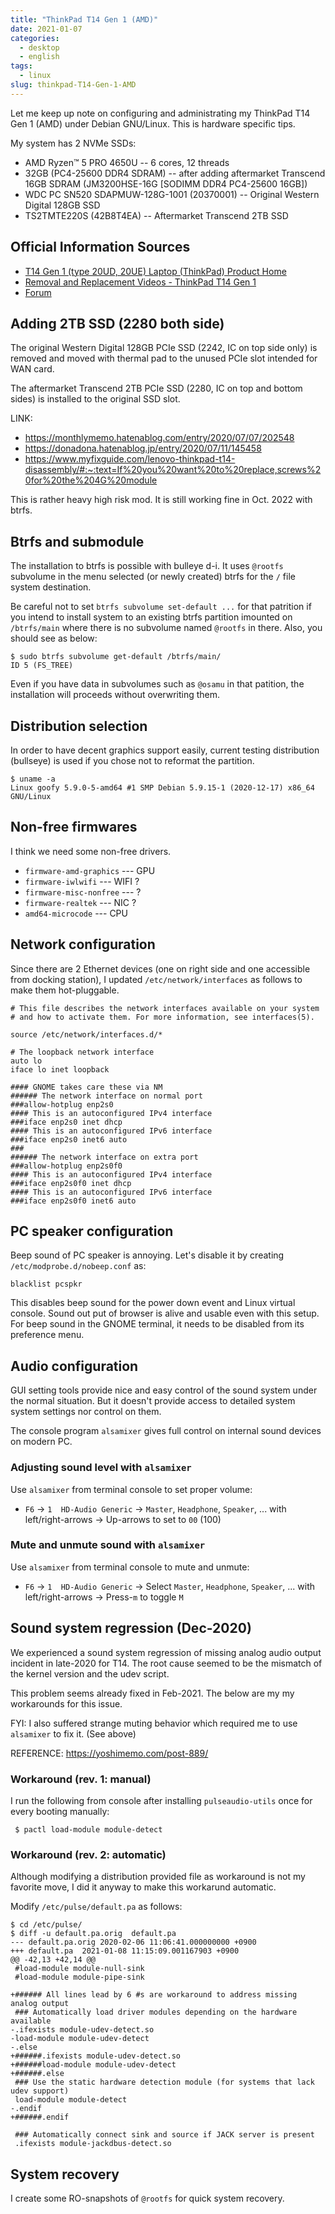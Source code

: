 ```yaml
---
title: "ThinkPad T14 Gen 1 (AMD)"
date: 2021-01-07
categories:
  - desktop
  - english
tags:
  - linux
slug: thinkpad-T14-Gen-1-AMD
---
```


Let me keep up note on configuring and administrating my ThinkPad T14 Gen 1
(AMD) under Debian GNU/Linux.  This is hardware specific tips.

My system has 2 NVMe SSDs:

* AMD Ryzen™ 5 PRO 4650U -- 6 cores, 12 threads
* 32GB (PC4-25600 DDR4 SDRAM) -- after adding aftermarket Transcend 16GB SDRAM
  (JM3200HSE-16G [SODIMM DDR4 PC4-25600 16GB])
* WDC PC SN520 SDAPMUW-128G-1001 (20370001) -- Original Western Digital 128GB SSD
* TS2TMTE220S (42B8T4EA) -- Aftermarket Transcend 2TB SSD

## Official Information Sources

* [T14 Gen 1 (type 20UD, 20UE) Laptop (ThinkPad) Product Home](https://pcsupport.lenovo.com/us/en/products/laptops-and-netbooks/thinkpad-t-series-laptops/thinkpad-t14-type-20ud-20ue)
* [Removal and Replacement Videos - ThinkPad T14 Gen 1](https://support.lenovo.com/jp/en/solutions/ht510512)
* [Forum](https://forums.lenovo.com/t5/English-Community/ct-p/Community-EN)

## Adding 2TB SSD (2280 both side)

The original Western Digital 128GB PCIe SSD (2242, IC on top side only) is
removed and moved with thermal pad to the unused PCIe slot intended for WAN
card.

The aftermarket Transcend 2TB PCIe SSD (2280, IC on top and bottom sides) is
installed to the original SSD slot.

LINK:
* https://monthlymemo.hatenablog.com/entry/2020/07/07/202548
* https://donadona.hatenablog.jp/entry/2020/07/11/145458
* https://www.myfixguide.com/lenovo-thinkpad-t14-disassembly/#:~:text=If%20you%20want%20to%20replace,screws%20for%20the%204G%20module

This is rather heavy high risk mod.  It is still working fine in Oct. 2022 with
btrfs.

## Btrfs and submodule

The installation to btrfs is possible with bulleye d-i.  It uses `@rootfs`
subvolume in the menu selected (or newly created) btrfs for the `/` file system
destination.

Be careful not to set `btrfs subvolume set-default ...` for that patrition if
you intend to install system to an existing btrfs partition imounted on
`/btrfs/main` where there is no subvolume named `@rootfs` in there.  Also, you
should see as below:

```
$ sudo btrfs subvolume get-default /btrfs/main/
ID 5 (FS_TREE)
```

Even if you have data in subvolumes such as `@osamu` in that patition, the
installation will proceeds without overwriting them.

## Distribution selection

In order to have decent graphics support easily, current testing distribution
(bullseye) is used if you chose not to reformat the partition.

```
$ uname -a
Linux goofy 5.9.0-5-amd64 #1 SMP Debian 5.9.15-1 (2020-12-17) x86_64 GNU/Linux
```

## Non-free firmwares

I think we need some non-free drivers.

* `firmware-amd-graphics`  --- GPU
* `firmware-iwlwifi`  --- WIFI ?
* `firmware-misc-nonfree`  --- ?
* `firmware-realtek`  --- NIC ?
* `amd64-microcode`  --- CPU

## Network configuration

Since there are 2 Ethernet devices (one on right side and one accessible from
docking station), I updated `/etc/network/interfaces` as follows to make them
hot-pluggable.

```
# This file describes the network interfaces available on your system
# and how to activate them. For more information, see interfaces(5).

source /etc/network/interfaces.d/*

# The loopback network interface
auto lo
iface lo inet loopback

#### GNOME takes care these via NM
###### The network interface on normal port
###allow-hotplug enp2s0
#### This is an autoconfigured IPv4 interface
###iface enp2s0 inet dhcp
#### This is an autoconfigured IPv6 interface
###iface enp2s0 inet6 auto
###
###### The network interface on extra port
###allow-hotplug enp2s0f0
#### This is an autoconfigured IPv4 interface
###iface enp2s0f0 inet dhcp
#### This is an autoconfigured IPv6 interface
###iface enp2s0f0 inet6 auto
```

## PC speaker configuration

Beep sound of PC speaker is annoying.  Let's disable it by creating
`/etc/modprobe.d/nobeep.conf` as:

```
blacklist pcspkr
```

This disables beep sound for the power down event and Linux virtual console.
Sound out put of browser is alive and usable even with this setup.  For beep
sound in the GNOME terminal, it needs to be disabled from its preference menu.

## Audio configuration

GUI setting tools provide nice and easy control of the sound system under the
normal situation.  But it doesn't provide access to detailed system system
settings nor control on them.

The console program `alsamixer` gives full control on internal sound devices on
modern PC.

### Adjusting sound level with `alsamixer`

Use `alsamixer` from terminal console to set proper volume:
 * `F6` -> `1  HD-Audio Generic` -> `Master`, `Headphone`, `Speaker`, ... with left/right-arrows -> Up-arrows to set to `00` (100)

### Mute and unmute sound with `alsamixer`

Use `alsamixer` from terminal console to mute and unmute:
 * `F6` -> `1  HD-Audio Generic` -> Select `Master`, `Headphone`, `Speaker`, ... with left/right-arrows -> Press-`m` to toggle `M`

## Sound system regression (Dec-2020)

We experienced a sound system regression of missing analog audio output
incident in late-2020 for T14.  The root cause seemed to be the mismatch of the
kernel version and the udev script.

This problem seems already fixed in Feb-2021.  The below  are my my workarounds
for this issue.

FYI: I also suffered strange muting behavior which required me to use
`alsamixer` to fix it. (See above)

REFERENCE: https://yoshimemo.com/post-889/

### Workaround (rev. 1: manual)

I run the following from console after installing `pulseaudio-utils` once for
every booting manually:

```
 $ pactl load-module module-detect
```

### Workaround (rev. 2: automatic)

Although modifying a distribution provided file as workaround is not my
favorite move, I did it anyway to make this workarund automatic.

Modify `/etc/pulse/default.pa` as follows:

```
$ cd /etc/pulse/
$ diff -u default.pa.orig  default.pa
--- default.pa.orig	2020-02-06 11:06:41.000000000 +0900
+++ default.pa	2021-01-08 11:15:09.001167903 +0900
@@ -42,13 +42,14 @@
 #load-module module-null-sink
 #load-module module-pipe-sink

+###### All lines lead by 6 #s are workaround to address missing analog output
 ### Automatically load driver modules depending on the hardware available
-.ifexists module-udev-detect.so
-load-module module-udev-detect
-.else
+######.ifexists module-udev-detect.so
+######load-module module-udev-detect
+######.else
 ### Use the static hardware detection module (for systems that lack udev support)
 load-module module-detect
-.endif
+######.endif

 ### Automatically connect sink and source if JACK server is present
 .ifexists module-jackdbus-detect.so
```

## System recovery

I create some RO-snapshots of `@rootfs` for quick system recovery.

<!-- vim: set sw=2 sts=2 ai si et tw=79 ft=markdown: -->

